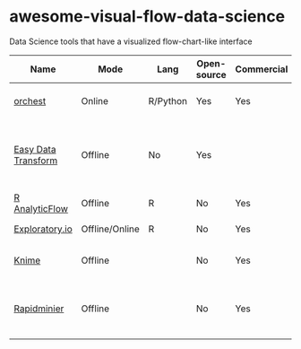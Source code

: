 # awesome-visual-flow-data-science
Data Science tools that have a visualized flow-chart-like interface 

| Name                                                      | Mode           | Lang     | Open-source | Commercial | Notes                                                           |
|-----------------------------------------------------------|----------------|----------|-------------|------------|-----------------------------------------------------------------|
| [orchest](https://github.com/orchest/orchest)             | Online         | R/Python | Yes         | Yes        | Works with Jupyter notebooks                                    |
| [Easy Data Transform](https://www.easydatatransform.com/) | Offline        | No       | Yes         |            | Seems to be aimed at people who don't want to learn python or R |
| [R AnalyticFlow](https://r.analyticflow.com/en/)          | Offline        | R        | No          | Yes        | Seems quite niche                                               |
| [Exploratory.io](https://exploratory.io/)                 | Offline/Online | R        | No          | Yes        | Minimal flow                                                    |
| [Knime](https://www.knime.com/)                           | Offline        |          | No          | Yes        | Seems quite complicated                                         |
| [Rapidminier](https://www.knime.com/)                     | Offline        |          | No          | Yes        | the free version can only deal with 100k rows                   |

